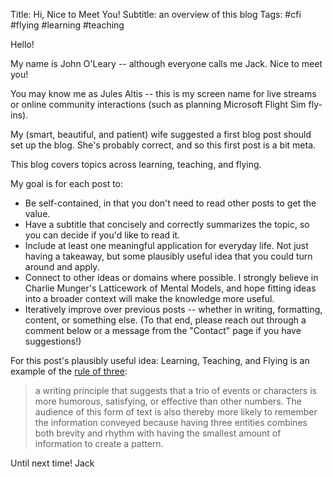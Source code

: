 Title: Hi, Nice to Meet You!
Subtitle: an overview of this blog
Tags: #cfi #flying #learning #teaching


Hello!

My name is John O'Leary -- although everyone calls me Jack. Nice to meet you!

You may know me as Jules Altis -- this is my screen name for live streams or online community interactions (such as planning Microsoft Flight Sim fly-ins).

My (smart, beautiful, and patient) wife suggested a first blog post should set up the blog. She's probably correct, and so this first post is a bit meta.

This blog covers topics across learning, teaching, and flying. 

My goal is for each post to:
- Be self-contained, in that you don't need to read other posts to get the value. 
- Have a subtitle that concisely and correctly summarizes the topic, so you can decide if you'd like to read it.
- Include at least one meaningful application for everyday life. Not just having a takeaway, but some plausibly useful idea that you could turn around and apply.
- Connect to other ideas or domains where possible. I strongly believe in Charlie Munger's Latticework of Mental Models, and hope fitting ideas into a broader context will make the knowledge more useful.
- Iteratively improve over previous posts -- whether in writing, formatting, content, or something else. (To that end, please reach out through a comment below or a message from the "Contact" page if you have suggestions!)


For this post's plausibly useful idea: Learning, Teaching, and Flying is an example of the [rule of three](https://en.wikipedia.org/wiki/Rule_of_three_(writing)):
> a writing principle that suggests that a trio of events or characters is more humorous, satisfying, or effective than other numbers. The audience of this form of text is also thereby more likely to remember the information conveyed because having three entities combines both brevity and rhythm with having the smallest amount of information to create a pattern.


Until next time!
Jack